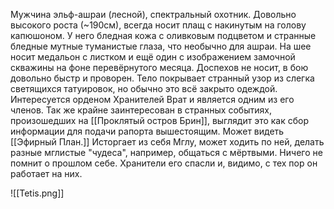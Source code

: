 Мужчина эльф-ашраи (лесной), спектральный охотник. Довольно высокого роста (~190см), всегда носит плащ с накинутым на голову капюшоном. У него бледная кожа с оливковым подцветом и странные бледные мутные туманистые глаза, что необычно для ашраи. На шее носит медальон с листком и ещё один с изображением замочной скважины на фоне перевёрнутого месяца.
Доспехов не носит, в бою довольно быстр и проворен. Тело покрывает странный узор из слегка светящихся татуировок, но обычно это всё закрыто одеждой.
Интересуется орденом Хранителей Врат и является одним из его членов.
Так же крайне заинтересован в странных событиях, произошедших на [[Проклятый остров Брин]], выглядит это как сбор информации для подачи рапорта вышестоящим.
Может видеть [[Эфирный План.]] Исторгает из себя Мглу, может ходить по ней, делать разные мглистые "чудеса", например, общаться с мёртвыми. 
Ничего не помнит о прошлом себе. Хранители его спасли и, видимо, с тех пор он работает на них.

![[Tetis.png]] 
